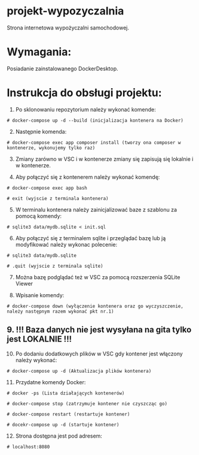 # projekt-wypozyczalnia
Strona internetowa wypożyczalni samochodowej.

# Wymagania:

Posiadanie zainstalowanego DockerDesktop.

# Instrukcja do obsługi projektu:

  1. Po sklonowaniu repozytorium należy wykonać komende:

    # docker-compose up -d --build (inicjalizacja kontenera na Docker)

  2. Następnie komenda:

    # docker-compose exec app composer install (tworzy ona composer w kontenerze, wykonujemy tylko raz)

  3. Zmiany zarówno w VSC i w kontenerze zmiany się zapisują się lokalnie i w kontenerze.

  4. Aby połączyć się z kontenerem należy wykonać komendę:

    # docker-compose exec app bash

    # exit (wyjscie z terminala kontenera)

  5. W terminalu kontenera należy zainicjalizować baze z szablonu za pomocą komendy:

    # sqlite3 data/mydb.sqlite < init.sql

  6. Aby połączyć się z terminalem sqlite i przeglądać bazę lub ją modyfikować należy wykonac polecenie:

    # sqlite3 data/mydb.sqlite

    # .quit (wyjscie z terminala sqlite)

  7. Można bazę podglądać też w VSC za pomocą rozszerzenia SQLite Viewer

  8. Wpisanie komendy:

    # docker-compose down (wyłączenie kontenera oraz go wyczyszczenie, należy następnym razem wykonać pkt nr.1)

  ## 9. !!! Baza danych nie jest wysyłana na gita tylko jest LOKALNIE !!!

  10. Po dodaniu dodatkowych plików w VSC gdy kontener jest włączony należy wykonać:

    # docker-compose up -d (Aktualizacja plików kontenera)

  11. Przydatne komendy Docker:

    # docker -ps (Lista działających kontenerów)

    # docker-compose stop (zatrzymuje kontener nie czyszcząc go)

    # docker-compose restart (restartuje kontener)

    # docekr-compose up -d (startuje kontener)
  12. Strona dostępna jest pod adresem:
  
    # localhost:8080